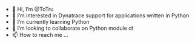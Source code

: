 - 👋 Hi, I’m @ToTru
- 👀 I’m interested in Dynatrace support for applications written in Python
- 🌱 I’m currently learning Python
- 💞️ I’m looking to collaborate on Python module dt
- 📫 How to reach me ...

<!---
ToTru/ToTru is a ✨ special ✨ repository because its `README.md` (this file) appears on your GitHub profile.
You can click the Preview link to take a look at your changes.
--->
